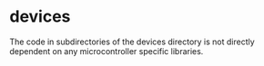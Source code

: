 # devices

The code in subdirectories of the devices directory is not directly dependent
on any microcontroller specific libraries.

